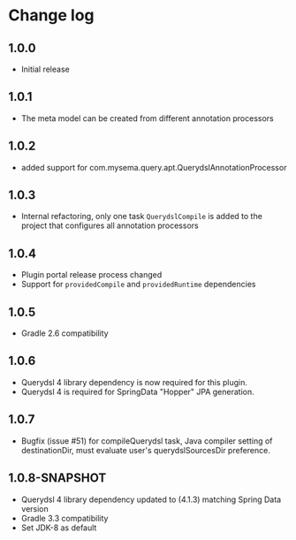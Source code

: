 # Change log

## 1.0.0
* Initial release

## 1.0.1
* The meta model can be created from different annotation processors

## 1.0.2
* added support for com.mysema.query.apt.QuerydslAnnotationProcessor

## 1.0.3
* Internal refactoring, only one task `QuerydslCompile` is added to the project that configures all annotation processors

## 1.0.4
* Plugin portal release process changed
* Support for `providedCompile` and `providedRuntime` dependencies

## 1.0.5
* Gradle 2.6 compatibility

## 1.0.6
* Querydsl 4 library dependency is now required for this plugin.
* Querydsl 4 is required for SpringData "Hopper" JPA generation.

## 1.0.7
* Bugfix (issue #51) for compileQuerydsl task, Java compiler setting of destinationDir, must evaluate user's querydslSourcesDir preference.

## 1.0.8-SNAPSHOT
* Querydsl 4 library dependency updated to (4.1.3) matching Spring Data version
* Gradle 3.3 compatibility
* Set JDK-8 as default
